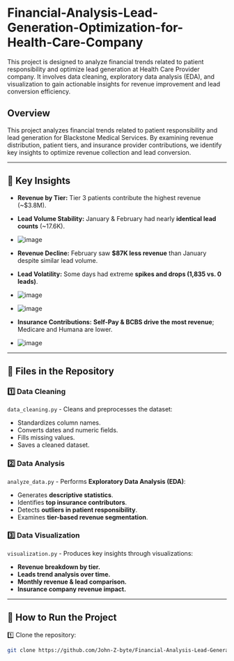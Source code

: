 # Financial-Analysis-Lead-Generation-Optimization-for-Health-Care-Company
This project is designed to analyze financial trends related to patient responsibility and optimize lead generation at Health Care Provider company. It involves data cleaning, exploratory data analysis (EDA), and visualization to gain actionable insights for revenue improvement and lead conversion efficiency.

## **Overview**
This project analyzes financial trends related to patient responsibility and lead generation for Blackstone Medical Services. By examining revenue distribution, patient tiers, and insurance provider contributions, we identify key insights to optimize revenue collection and lead conversion.

---

## **📌 Key Insights**
- **Revenue by Tier:** Tier 3 patients contribute the highest revenue (~$3.8M).
- **Lead Volume Stability:** January & February had nearly **identical lead counts** (~17.6K).
- ![image](https://github.com/user-attachments/assets/725bf4e6-4d6e-49fc-b4c3-6a1cc9bb773b)

- **Revenue Decline:** February saw **$87K less revenue** than January despite similar lead volume.
- **Lead Volatility:** Some days had extreme **spikes and drops (1,835 vs. 0 leads)**.
- ![image](https://github.com/user-attachments/assets/82f36399-7924-4c46-8a22-7c33cc92c9f9)

- ![image](https://github.com/user-attachments/assets/b772fc6b-de87-4a47-8ed0-3ee5d2840fee)

- **Insurance Contributions:** **Self-Pay & BCBS drive the most revenue**; Medicare and Humana are lower.
- ![image](https://github.com/user-attachments/assets/3dcc404c-0a41-4689-8d2b-0c81f6345f98)


---

## **📁 Files in the Repository**
### **1️⃣ Data Cleaning**
`data_cleaning.py` - Cleans and preprocesses the dataset:
- Standardizes column names.
- Converts dates and numeric fields.
- Fills missing values.
- Saves a cleaned dataset.

### **2️⃣ Data Analysis**
`analyze_data.py` - Performs **Exploratory Data Analysis (EDA)**:
- Generates **descriptive statistics**.
- Identifies **top insurance contributors**.
- Detects **outliers in patient responsibility**.
- Examines **tier-based revenue segmentation**.

### **3️⃣ Data Visualization**
`visualization.py` - Produces key insights through visualizations:
- **Revenue breakdown by tier.**
- **Leads trend analysis over time.**
- **Monthly revenue & lead comparison.**
- **Insurance company revenue impact.**
---
## **🚀 How to Run the Project**
1️⃣ Clone the repository:
```bash
git clone https://github.com/John-Z-byte/Financial-Analysis-Lead-Generation-Optimization-for-Health-Care-Company.git
